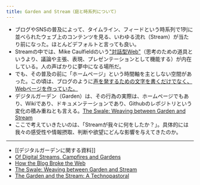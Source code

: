 ```yaml
---
title: Garden and Stream（庭と時系列について）
---
```

- ブログやSNSの普及によって、タイムライン、フィードという時系列で1列に並べられたウェブ上のコンテンツを見る、いわゆる流れ（Stream）が当たり前になった。ほとんどデフォルトと言っても良い。
- Streamの中では、Mike Caulfieldのいう["対話型Web"](https://hapgood.us/2015/10/17/the-garden-and-the-stream-a-technopastoral/)（思考のための道具というより、議論や主張、表現、プレゼンテーションとして機能する）が内在している。人の声ばかりに夢中になる場所だ。
- でも、その普及の前に「ホームページ」という時間軸を主としない空間があった。この頃は、ブログのように[声を発するための文字を書くだけでなく、Webページを作っていた。](https://stackingthebricks.com/how-blogs-broke-the-web/)
- デジタルガーデン（Garden）は、その行為の実際は、ホームページでもあり、Wikiであり、ドキュメンテーションであり、Githubのレポジトリという変化の積み重ねとも言える。[The Swale: Weaving between Garden and Stream](https://bonkerfield.org/2020/05/swale-garden-stream/)
- ここで考えていきたいのは、「Streamが我々に何をしたか？」。具体的には我々の感受性や情報摂取、判断や欲望にどんな影響を与えてきたのか。

----
- [[デジタルガーデンに関する資料]]
- [Of Digital Streams, Campfires and Gardens](https://tomcritchlow.com/2018/10/10/of-gardens-and-wikis/)
- [How the Blog Broke the Web](https://stackingthebricks.com/how-blogs-broke-the-web/)
- [The Swale: Weaving between Garden and Stream](https://bonkerfield.org/2020/05/swale-garden-stream/)
- [The Garden and the Stream: A Technopastoral](https://hapgood.us/2015/10/17/the-garden-and-the-stream-a-technopastoral/)